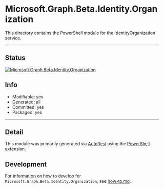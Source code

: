 <!-- region Generated -->
# Microsoft.Graph.Beta.Identity.Organization
This directory contains the PowerShell module for the IdentityOrganization service.

---
## Status
[![Microsoft.Graph.Beta.Identity.Organization](https://img.shields.io/powershellgallery/v/Microsoft.Graph.Beta.Identity.Organization.svg?style=flat-square&label=Microsoft.Graph.Beta.Identity.Organization "Microsoft.Graph.Beta.Identity.Organization")](https://www.powershellgallery.com/packages/Microsoft.Graph.Beta.Identity.Organization/)

## Info
- Modifiable: yes
- Generated: all
- Committed: yes
- Packaged: yes

---
## Detail
This module was primarily generated via [AutoRest](https://github.com/Azure/autorest) using the [PowerShell](https://github.com/Azure/autorest.powershell) extension.

## Development
For information on how to develop for `Microsoft.Graph.Beta.Identity.Organization`, see [how-to.md](how-to.md).
<!-- endregion -->
